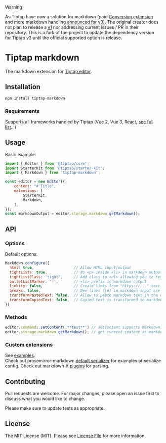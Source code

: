 > [!WARNING]
As Tiptap have now a solution for markdown (paid [Conversion extension](https://next.tiptap.dev/docs/conversion/import-export/markdown/editor-extensions) and more markdown handling [announced for v3](https://next.tiptap.dev/docs/resources/whats-new#whats-next-in-tiptap-3x)). The original creator does not plan to release a [v1](https://github.com/aguingand/tiptap-markdown/pull/67) nor addressing current issues / PR in their repository. This is a fork of the project to update the dependency version for Tiptap v3 until the official supported option is release. 

# Tiptap markdown

The markdown extension for [Tiptap editor](https://www.tiptap.dev/).

## Installation

```bash
npm install tiptap-markdown
```

### Requirements
Supports all frameworks handled by Tiptap (Vue 2, Vue 3, React, [see full list](https://www.tiptap.dev/installation#integration-guides)...)

## Usage
Basic example:

```js
import { Editor } from '@tiptap/core';
import StarterKit from '@tiptap/starter-kit';
import { Markdown } from 'tiptap-markdown';

const editor = new Editor({
    content: "# Title",
    extensions: [
        StarterKit,
        Markdown,
    ],
});
const markdownOutput = editor.storage.markdown.getMarkdown();
```

## API

### Options
Default options:
```js
Markdown.configure({
  html: true,                  // Allow HTML input/output
  tightLists: true,            // No <p> inside <li> in markdown output
  tightListClass: 'tight',     // Add class to <ul> allowing you to remove <p> margins when tight
  bulletListMarker: '-',       // <li> prefix in markdown output
  linkify: false,              // Create links from "https://..." text
  breaks: false,               // New lines (\n) in markdown input are converted to <br>
  transformPastedText: false,  // Allow to paste markdown text in the editor
  transformCopiedText: false,  // Copied text is transformed to markdown
})
```

### Methods
```js
editor.commands.setContent('**test**') // setContent supports markdown format
editor.storage.markdown.getMarkdown(); // get current content as markdown
```

### Custom extensions
See [examples](https://github.com/aguingand/tiptap-markdown/tree/main/example/src/extensions).  
Check out prosemirror-markdown [default serializer](https://github.com/ProseMirror/prosemirror-markdown/blob/master/src/to_markdown.ts#L66) for examples of serialize config. Check out markdown-it [plugins](https://github.com/markdown-it/markdown-it#syntax-extensions) for parsing.

## Contributing
Pull requests are welcome. For major changes, please open an issue first to discuss what you would like to change.

Please make sure to update tests as appropriate.

## License
The MIT License (MIT). Please see [License File](LICENSE) for more information.
